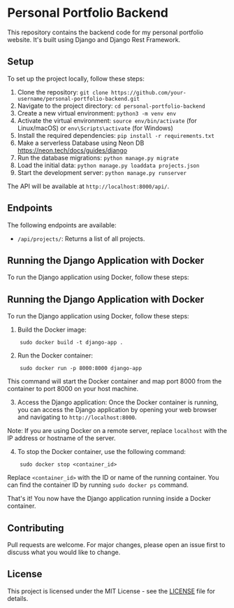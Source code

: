 # Personal Portfolio Backend

This repository contains the backend code for my personal portfolio website. It's built using Django and Django Rest Framework.

## Setup

To set up the project locally, follow these steps:

1. Clone the repository: `git clone https://github.com/your-username/personal-portfolio-backend.git`
2. Navigate to the project directory: `cd personal-portfolio-backend`
3. Create a new virtual environment: `python3 -m venv env`
4. Activate the virtual environment: `source env/bin/activate` (for Linux/macOS) or `env\Scripts\activate` (for Windows)
5. Install the required dependencies: `pip install -r requirements.txt`
6. Make a serverless Database using Neon DB https://neon.tech/docs/guides/django
7. Run the database migrations: `python manage.py migrate`
8. Load the initial data: `python manage.py loaddata projects.json`
9. Start the development server: `python manage.py runserver`

The API will be available at `http://localhost:8000/api/`.

## Endpoints

The following endpoints are available:

- `/api/projects/`: Returns a list of all projects.

## Running the Django Application with Docker

To run the Django application using Docker, follow these steps:

## Running the Django Application with Docker

To run the Django application using Docker, follow these steps:

1. Build the Docker image:

```
    sudo docker build -t django-app .
```

2. Run the Docker container:

```
    sudo docker run -p 8000:8000 django-app
```

This command will start the Docker container and map port 8000 from the container to port 8000 on your host machine.

3. Access the Django application:
Once the Docker container is running, you can access the Django application by opening your web browser and navigating to `http://localhost:8000`.

Note: If you are using Docker on a remote server, replace `localhost` with the IP address or hostname of the server.

4. To stop the Docker container, use the following command:
```
    sudo docker stop <container_id>
```


Replace `<container_id>` with the ID or name of the running container. You can find the container ID by running `sudo docker ps` command.

That's it! You now have the Django application running inside a Docker container.



## Contributing

Pull requests are welcome. For major changes, please open an issue first to discuss what you would like to change.

## License

This project is licensed under the MIT License - see the [LICENSE](LICENSE) file for details.
